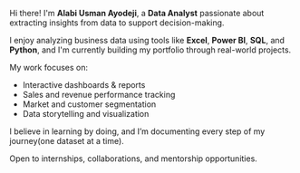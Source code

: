 Hi there! I'm **Alabi Usman Ayodeji**, a **Data Analyst** passionate about extracting insights from data to support decision-making.

I enjoy analyzing business data using tools like **Excel**, **Power BI**, **SQL**, and **Python**, and I'm currently building my portfolio through real-world projects.

My work focuses on:
- Interactive dashboards & reports
- Sales and revenue performance tracking
- Market and customer segmentation
- Data storytelling and visualization

I believe in learning by doing, and I’m documenting every step of my journey(one dataset at a time).

Open to internships, collaborations, and mentorship opportunities.
